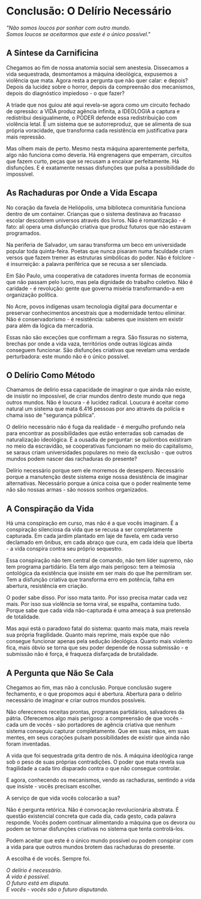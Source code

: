 # Conclusão: O Delírio Necessário

*"Não somos loucos por sonhar com outro mundo.  
Somos loucos se aceitarmos que este é o único possível."*

## A Síntese da Carnificina

Chegamos ao fim de nossa anatomia social sem anestesia. Dissecamos a vida sequestrada, desmontamos a máquina ideológica, expusemos a violência que mata. Agora resta a pergunta que não quer calar: e depois? Depois da lucidez sobre o horror, depois da compreensão dos mecanismos, depois do diagnóstico impiedoso - o que fazer?

A tríade que nos guiou até aqui revela-se agora como um circuito fechado de opressão: a VIDA produz agência infinita, a IDEOLOGIA a captura e redistribui desigualmente, o PODER defende essa redistribuição com violência letal. É um sistema que se autorreproduz, que se alimenta de sua própria voracidade, que transforma cada resistência em justificativa para mais repressão.

Mas olhem mais de perto. Mesmo nesta máquina aparentemente perfeita, algo não funciona como deveria. Há engrenagens que emperram, circuitos que fazem curto, peças que se recusam a encaixar perfeitamente. Há disfunções. E é exatamente nessas disfunções que pulsa a possibilidade do impossível.

## As Rachaduras por Onde a Vida Escapa

No coração da favela de Heliópolis, uma biblioteca comunitária funciona dentro de um container. Crianças que o sistema destinava ao fracasso escolar descobrem universos através dos livros. Não é romantização - é fato: ali opera uma disfunção criativa que produz futuros que não estavam programados.

Na periferia de Salvador, um sarau transforma um beco em universidade popular toda quinta-feira. Poetas que nunca pisaram numa faculdade criam versos que fazem tremer as estruturas simbólicas do poder. Não é folclore - é insurreição: a palavra periférica que se recusa a ser silenciada.

Em São Paulo, uma cooperativa de catadores inventa formas de economia que não passam pelo lucro, mas pela dignidade do trabalho coletivo. Não é caridade - é revolução: gente que governa miséria transformando-a em organização política.

No Acre, povos indígenas usam tecnologia digital para documentar e preservar conhecimentos ancestrais que a modernidade tentou eliminar. Não é conservadorismo - é resistência: saberes que insistem em existir para além da lógica da mercadoria.

Essas não são exceções que confirmam a regra. São fissuras no sistema, brechas por onde a vida vaza, territórios onde outras lógicas ainda conseguem funcionar. São disfunções criativas que revelam uma verdade perturbadora: este mundo não é o único possível.

## O Delírio Como Método

Chamamos de delírio essa capacidade de imaginar o que ainda não existe, de insistir no impossível, de criar mundos dentro deste mundo que nega outros mundos. Não é loucura - é lucidez radical. Loucura é aceitar como natural um sistema que mata 6.416 pessoas por ano através da polícia e chama isso de "segurança pública".

O delírio necessário não é fuga da realidade - é mergulho profundo nela para encontrar as possibilidades que estão enterradas sob camadas de naturalização ideológica. É a ousadia de perguntar: se quilombos existiram no meio da escravidão, se cooperativas funcionam no meio do capitalismo, se saraus criam universidades populares no meio da exclusão - que outros mundos podem nascer das rachaduras do presente?

Delírio necessário porque sem ele morremos de desespero. Necessário porque a manutenção deste sistema exige nossa desistência de imaginar alternativas. Necessário porque a única coisa que o poder realmente teme não são nossas armas - são nossos sonhos organizados.

## A Conspiração da Vida

Há uma conspiração em curso, mas não é a que vocês imaginam. É a conspiração silenciosa da vida que se recusa a ser completamente capturada. Em cada jardim plantado em laje de favela, em cada verso declamado em ônibus, em cada abraço que cura, em cada ideia que liberta - a vida conspira contra seu próprio sequestro.

Essa conspiração não tem central de comando, não tem líder supremo, não tem programa partidário. Ela tem algo mais perigoso: tem a teimosia ontológica da existência que insiste em ser mais do que lhe permitiram ser. Tem a disfunção criativa que transforma erro em potência, falha em abertura, resistência em criação.

O poder sabe disso. Por isso mata tanto. Por isso precisa matar cada vez mais. Por isso sua violência se torna viral, se espalha, contamina tudo. Porque sabe que cada vida não-capturada é uma ameaça à sua pretensão de totalidade.

Mas aqui está o paradoxo fatal do sistema: quanto mais mata, mais revela sua própria fragilidade. Quanto mais reprime, mais expõe que não consegue funcionar apenas pela sedução ideológica. Quanto mais violento fica, mais óbvio se torna que seu poder depende de nossa submissão - e submissão não é força, é fraqueza disfarçada de brutalidade.

## A Pergunta que Não Se Cala

Chegamos ao fim, mas não à conclusão. Porque conclusão sugere fechamento, e o que propomos aqui é abertura. Abertura para o delírio necessário de imaginar e criar outros mundos possíveis.

Não oferecemos receitas prontas, programas partidários, salvadores da pátria. Oferecemos algo mais perigoso: a compreensão de que vocês - cada um de vocês - são portadores de agência criativa que nenhum sistema conseguiu capturar completamente. Que em suas mãos, em suas mentes, em seus corações pulsam possibilidades de existir que ainda não foram inventadas.

A vida que foi sequestrada grita dentro de nós. A máquina ideológica range sob o peso de suas próprias contradições. O poder que mata revela sua fragilidade a cada tiro disparado contra o que não consegue controlar.

E agora, conhecendo os mecanismos, vendo as rachaduras, sentindo a vida que insiste - vocês precisam escolher.

A serviço de que vida vocês colocarão a sua?

Não é pergunta retórica. Não é convocação revolucionária abstrata. É questão existencial concreta que cada dia, cada gesto, cada palavra responde. Vocês podem continuar alimentando a máquina que os devora ou podem se tornar disfunções criativas no sistema que tenta controlá-los.

Podem aceitar que este é o único mundo possível ou podem conspirar com a vida para que outros mundos brotem das rachaduras do presente.

A escolha é de vocês. Sempre foi.

*O delírio é necessário.  
A vida é possível.  
O futuro está em disputa.  
E vocês - vocês são o futuro disputando.*